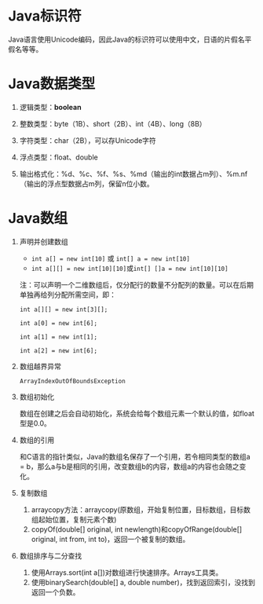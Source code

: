 # Java标识符

Java语言使用Unicode编码，因此Java的标识符可以使用中文，日语的片假名平假名等等。

# Java数据类型

1. 逻辑类型：**boolean**
2. 整数类型：byte（1B）、short（2B）、int（4B）、long（8B）
3. 字符类型：char（2B），可以存Unicode字符

4. 浮点类型：float、double
5. 输出格式化：%d、%c、%f、%s、%md（输出的int数据占m列）、%m.nf（输出的浮点型数据占m列，保留n位小数。

# Java数组

1. 声明并创建数组

   * `int a[] = new int[10]` 或 `int[] a = new int[10]`
   * `int a[][] = new int[10][10]`或`int[] []a = new int[10][10]`

   注：可以声明一个二维数组后，仅分配行的数量不分配列的数量。可以在后期单独再给列分配所需空间，即：

   `int a[][] = new int[3][];`

   `int a[0] = new int[6];`

   `int a[1] = new int[1];`

   `int a[2] = new int[6];`

2. 数组越界异常

   `ArrayIndexOutOfBoundsException`

3. 数组初始化

   数组在创建之后会自动初始化，系统会给每个数组元素一个默认的值，如float型是0.0。

4. 数组的引用

   和C语言的指针类似，Java的数组名保存了一个引用，若令相同类型的数组a = b，那么a与b是相同的引用，改变数组b的内容，数组a的内容也会随之变化。

5. 复制数组

   1. arraycopy方法：arraycopy(原数组，开始复制位置，目标数组，目标数组起始位置，复制元素个数)
   2. copyOf(double[] original, int newlength)和copyOfRange(double[] original, int from, int to)，返回一个被复制的数组。

6. 数组排序与二分查找

   1. 使用Arrays.sort(int a[])对数组进行快速排序。Arrays工具类。
   2. 使用binarySearch(double[] a, double number)，找到返回索引，没找到返回一个负数。


